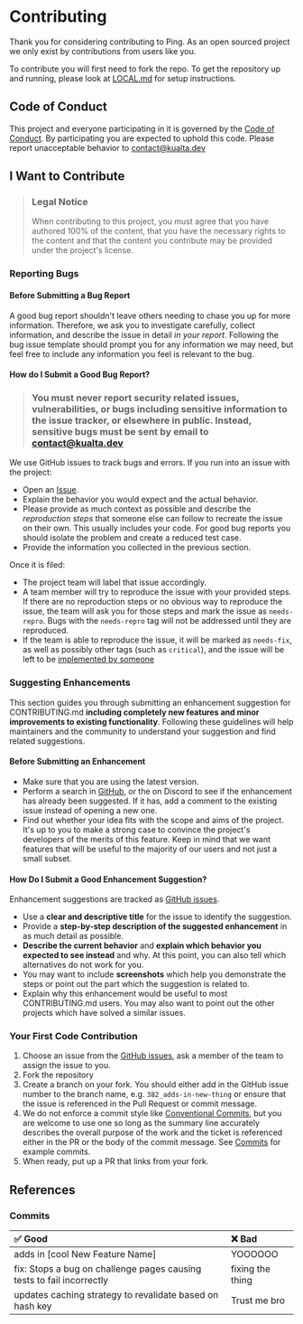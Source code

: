 # Contributing

Thank you for considering contributing to Ping. As an open sourced project 
we only exist by contributions from users like you.

To contribute you will first need to fork the repo. To get the repository up and
running, please look at [LOCAL.md](/LOCAL.md) for setup instructions.

## Code of Conduct

This project and everyone participating in it is governed by the
[Code of Conduct](/CODE_OF_CONDUCT.md). By
participating you are expected to uphold this code. Please report unacceptable
behavior to <contact@kualta.dev>

## I Want to Contribute

> ### Legal Notice
>
> When contributing to this project, you must agree that you have authored 100%
> of the content, that you have the necessary rights to the content and that the
> content you contribute may be provided under the project's license.

### Reporting Bugs

#### Before Submitting a Bug Report

A good bug report shouldn't leave others needing to chase you up for more
information. Therefore, we ask you to investigate carefully, collect
information, and describe the issue in detail _in your report_. Following the
bug issue template should prompt you for any information we may need, but feel
free to include any information you feel is relevant to the bug.

#### How do I Submit a Good Bug Report?

> ### You must never report security related issues, vulnerabilities, or bugs including sensitive information to the issue tracker, or elsewhere in public. Instead, sensitive bugs must be sent by email to [contact@kualta.dev](mailto:contact@kualta.dev)

We use GitHub issues to track bugs and errors. If you run into an issue with the
project:

- Open an [Issue](https://github.com/kualta/ping/issues/new).
- Explain the behavior you would expect and the actual behavior.
- Please provide as much context as possible and describe the _reproduction
  steps_ that someone else can follow to recreate the issue on their own. This
  usually includes your code. For good bug reports you should isolate the
  problem and create a reduced test case.
- Provide the information you collected in the previous section.

Once it is filed:

- The project team will label that issue accordingly.
- A team member will try to reproduce the issue with your provided steps. If
  there are no reproduction steps or no obvious way to reproduce the issue, the
  team will ask you for those steps and mark the issue as `needs-repro`. Bugs
  with the `needs-repro` tag will not be addressed until they are reproduced.
- If the team is able to reproduce the issue, it will be marked as `needs-fix`,
  as well as possibly other tags (such as `critical`), and the issue will be
  left to be [implemented by someone](#your-first-code-contribution)

### Suggesting Enhancements

This section guides you through submitting an enhancement suggestion for
CONTRIBUTING.md **including completely new features and minor improvements to
existing functionality**. Following these guidelines will help maintainers and
the community to understand your suggestion and find related suggestions.

#### Before Submitting an Enhancement

- Make sure that you are using the latest version.
- Perform a search in [GitHub](https://github.com/kualta/ping/issues?q=is%3Aissue+is%3Aopen+sort%3Aupdated-desc), or the
  on Discord to see if the enhancement has already been suggested. If it has,
  add a comment to the existing issue instead of opening a new one.
- Find out whether your idea fits with the scope and aims of the project. It's
  up to you to make a strong case to convince the project's developers of the
  merits of this feature. Keep in mind that we want features that will be useful
  to the majority of our users and not just a small subset.

#### How Do I Submit a Good Enhancement Suggestion?

Enhancement suggestions are tracked as [GitHub issues](https://github.com/kualta/ping/issues?q=is%3Aissue+is%3Aopen+sort%3Aupdated-desc).

- Use a **clear and descriptive title** for the issue to identify the
  suggestion.
- Provide a **step-by-step description of the suggested enhancement** in as much
  detail as possible.
- **Describe the current behavior** and **explain which behavior you expected to
  see instead** and why. At this point, you can also tell which alternatives do
  not work for you.
- You may want to include **screenshots** which help you demonstrate the steps
  or point out the part which the suggestion is related to.
- Explain why this enhancement would be useful to most CONTRIBUTING.md users.
  You may also want to point out the other projects which have solved a similar
  issues.

### Your First Code Contribution

1. Choose an issue from the [GitHub issues](https://github.com/kualta/ping/issues?q=is%3Aissue+is%3Aopen+sort%3Aupdated-desc), ask a member of the team
   to assign the issue to you.
2. Fork the repository
3. Create a branch on your fork. You should either add in the GitHub issue
   number to the branch name, e.g. `382_adds-in-new-thing` or ensure that the
   issue is referenced in the Pull Request or commit message.
4. We do not enforce a commit style like
   [Conventional Commits](https://www.conventionalcommits.org/en/v1.0.0/), but
   you are welcome to use one so long as the summary line accurately describes
   the overall purpose of the work and the ticket is referenced either in the PR
   or the body of the commit message. See [Commits](https://github.com/kualta/ping/commits/master) for example
   commits.
5. When ready, put up a PR that links from your fork.

## References

### Commits

| ✅ Good                                                                | ❌ Bad            |
| :-------------------------------------------------------------------- | :--------------- |
| adds in [cool New Feature Name]                                       | YOOOOOO          |
| fix: Stops a bug on challenge pages causing tests to fail incorrectly | fixing the thing |
| updates caching strategy to revalidate based on hash key              | Trust me bro     |